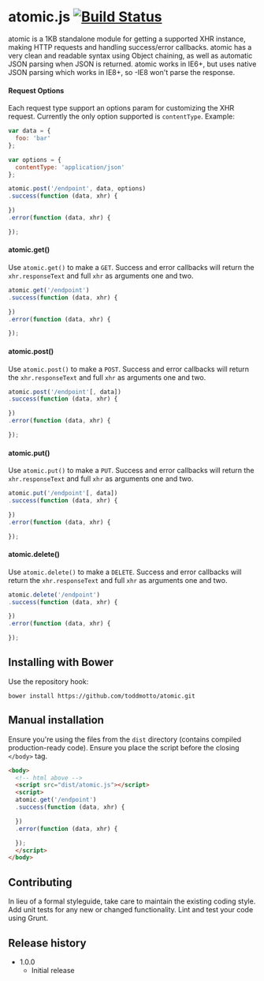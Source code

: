 # atomic.js [![Build Status](https://travis-ci.org/toddmotto/atomic.svg)](https://travis-ci.org/toddmotto/atomic)

atomic is a 1KB standalone module for getting a supported XHR instance, making HTTP requests and handling success/error callbacks. atomic has a very clean and readable syntax using Object chaining, as well as automatic JSON parsing when JSON is returned. atomic works in IE6+, but uses native JSON parsing which works in IE8+, so -IE8 won't parse the response.

#### Request Options
Each request type support an options param for customizing the XHR request.
Currently the only option supported is `contentType`. Example:
```js
var data = {
  foo: 'bar'
};

var options = {
  contentType: 'application/json'
};

atomic.post('/endpoint', data, options)
.success(function (data, xhr) {

})
.error(function (data, xhr) {

});
```

#### atomic.get()
Use `atomic.get()` to make a `GET`. Success and error callbacks will return the `xhr.responseText` and full `xhr` as arguments one and two.
```js
atomic.get('/endpoint')
.success(function (data, xhr) {

})
.error(function (data, xhr) {

});
```

#### atomic.post()
Use `atomic.post()` to make a `POST`. Success and error callbacks will return the `xhr.responseText` and full `xhr` as arguments one and two.
```js
atomic.post('/endpoint'[, data])
.success(function (data, xhr) {

})
.error(function (data, xhr) {

});
```

#### atomic.put()
Use `atomic.put()` to make a `PUT`. Success and error callbacks will return the `xhr.responseText` and full `xhr` as arguments one and two.
```js
atomic.put('/endpoint'[, data])
.success(function (data, xhr) {

})
.error(function (data, xhr) {

});
```

#### atomic.delete()
Use `atomic.delete()` to make a `DELETE`. Success and error callbacks will return the `xhr.responseText` and full `xhr` as arguments one and two.
```js
atomic.delete('/endpoint')
.success(function (data, xhr) {

})
.error(function (data, xhr) {

});
```

## Installing with Bower
Use the repository hook:

```
bower install https://github.com/toddmotto/atomic.git
```

## Manual installation
Ensure you're using the files from the `dist` directory (contains compiled production-ready code). Ensure you place the script before the closing `</body>` tag.

```html
<body>
  <!-- html above -->
  <script src="dist/atomic.js"></script>
  <script>
  atomic.get('/endpoint')
  .success(function (data, xhr) {

  })
  .error(function (data, xhr) {

  });
  </script>
</body>
```

## Contributing
In lieu of a formal styleguide, take care to maintain the existing coding style. Add unit tests for any new or changed functionality. Lint and test your code using Grunt.

## Release history

- 1.0.0
  - Initial release

